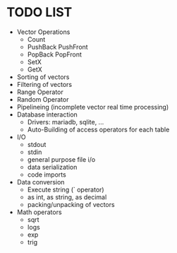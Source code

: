 # TODO LIST

* Vector Operations
	- Count
	- PushBack PushFront
	- PopBack PopFront
	- SetX
	- GetX
* Sorting of vectors
* Filtering of vectors
* Range Operator
* Random Operator
* Pipelineing (incomplete vector real time processing)
* Database interaction
	- Drivers: mariadb, sqlite, ...
	- Auto-Building of access operators for each table
* I/O
	- stdout
	- stdin
	- general purpose file i/o
	- data serialization
	- code imports
* Data conversion
	- Execute string (` operator)
	- as int, as string, as decimal
	- packing/unpacking of vectors
* Math operators
	- sqrt
	- logs
	- exp
	- trig

	 

